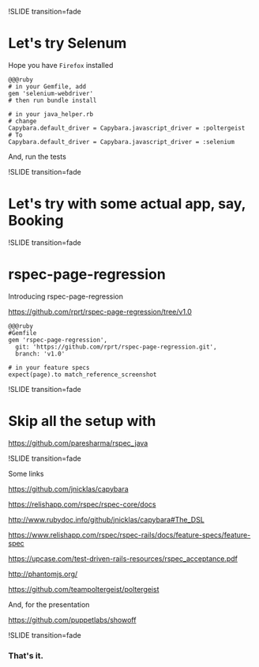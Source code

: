 !SLIDE transition=fade

# Let's try Selenum

Hope you have `Firefox` installed

    @@@ruby
    # in your Gemfile, add
    gem 'selenium-webdriver'
    # then run bundle install

    # in your java_helper.rb
    # change
    Capybara.default_driver = Capybara.javascript_driver = :poltergeist
    # To
    Capybara.default_driver = Capybara.javascript_driver = :selenium

And, run the tests


!SLIDE transition=fade

# Let's try with some actual app, say, Booking


!SLIDE transition=fade

# rspec-page-regression

Introducing rspec-page-regression

https://github.com/rprt/rspec-page-regression/tree/v1.0

    @@@ruby
    #Gemfile
    gem 'rspec-page-regression',
      git: 'https://github.com/rprt/rspec-page-regression.git',
      branch: 'v1.0'

    # in your feature specs
    expect(page).to match_reference_screenshot


!SLIDE transition=fade

# Skip all the setup with

https://github.com/paresharma/rspec_java



!SLIDE transition=fade

Some links

https://github.com/jnicklas/capybara

https://relishapp.com/rspec/rspec-core/docs

http://www.rubydoc.info/github/jnicklas/capybara#The_DSL

https://www.relishapp.com/rspec/rspec-rails/docs/feature-specs/feature-spec

https://upcase.com/test-driven-rails-resources/rspec_acceptance.pdf

http://phantomjs.org/

https://github.com/teampoltergeist/poltergeist

And, for the presentation

https://github.com/puppetlabs/showoff


!SLIDE transition=fade

### That's it. ###
